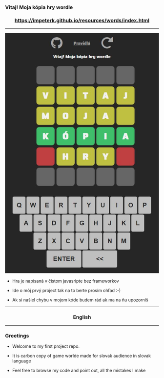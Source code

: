 ### Vitaj! Moja kópia hry wordle
### <center>https://impeterk.github.io/resources/words/index.html<center>
---
![screenshot](md.JPG)

* Hra je napísaná v čistom javasripte bez frameworkov

* Ide o môj prvý project tak na to berte prosím ohľad :-)

* Ak si našiel chybu v mojom kóde budem rád ak ma na ňu upozorníš

---
### <center>English</center>

---
### Greetings

* Welcome to my first project repo.

* It is carbon copy of game worlde made for slovak audience in slovak language

* Feel free to browse my code and point out, all the mistakes I make
